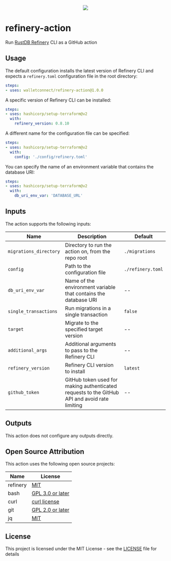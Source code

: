 <p align="center">
  <img src="./refinery.png">
</p>

# refinery-action
Run [RustDB Refinery](https://github.com/rust-db/refinery) CLI as a GitHub action

## Usage

The default configuration installs the latest version of Refinery CLI and expects a `refinery.toml` configuration file in the root directory:

```yaml
steps:
- uses: walletconnect/refinery-action@1.0.0
```

A specific version of Refinery CLI can be installed:

```yaml
steps:
- uses: hashicorp/setup-terraform@v2
  with:
    refinery_version: 0.8.10
```

A different name for the configuration file can be specified:

```yaml
steps:
- uses: hashicorp/setup-terraform@v2
  with:
    config: './config/refinery.toml'
```

You can specify the name of an environment variable that contains the database URI:

```yaml
steps:
- uses: hashicorp/setup-terraform@v2
  with:
    db_uri_env_var: 'DATABASE_URL'
```

## Inputs

The action supports the following inputs:

| Name                   | Description                                                                                   | Default           |
|------------------------|-----------------------------------------------------------------------------------------------|-------------------|
| `migrations_directory` | Directory to run the action on, from the repo root                                            | `./migrations`    |
| `config`               | Path to the configuration file                                                                | `./refinery.toml` |
| `db_uri_env_var`       | Name of the environment variable that contains the database URI                               | --                |
| `single_transactions`  | Run migrations in a single transaction                                                        | `false`           |
| `target`               | Migrate to the specified target version                                                       | --                |
| `additional_args`      | Additional arguments to pass to the Refinery CLI                                              | --                |
| `refinery_version`     | Refinery CLI version to install                                                               | `latest`          |
| `github_token`         | GitHub token used for making authenticated requests to the GitHub API and avoid rate limiting | --                |

## Outputs

This action does not configure any outputs directly.

## Open Source Attribution

This action uses the following open source projects:

| Name     | License                                                            |
|----------|--------------------------------------------------------------------|
| refinery | [MIT](https://github.com/rust-db/refinery/blob/main/LICENSE)       |
| bash     | [GPL 3.0 or later](https://www.gnu.org/licenses/gpl-3.0.html)      |
| curl     | [curl license](https://curl.se/docs/copyright.html)                |
| git      | [GPL 2.0 or later](https://github.com/git/git/blob/master/COPYING) |
| jq       | [MIT](https://github.com/stedolan/jq/blob/master/COPYING)          |

## License

This project is licensed under the MIT License - see the [LICENSE](LICENSE) file for details
